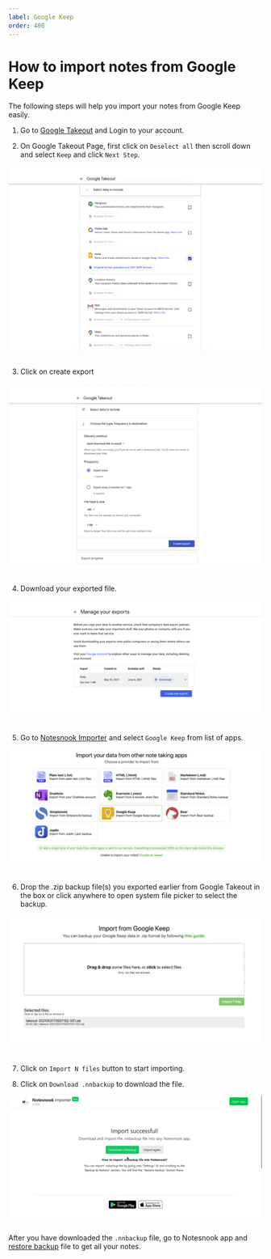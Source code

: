 ```yaml
---
label: Google Keep
order: 400
---
```


# How to import notes from Google Keep
The following steps will help you import your notes from Google Keep easily.

1. Go to [Google Takeout](https://takeout.google.com/settings/takeout) and Login to your account.

2. On Google Takeout Page, first click on `Deselect all` then scroll down and select `Keep` and click `Next Step`.
<img style="margin-bottom:15px;" src="../static/googlekeep_import_step_1.png" alt="On Google Takeout Page, first click on `Deselect all` then scroll down and select `Keep` and click `Next Step`."/>

3. Click on create export
<img style="margin-bottom:15px;" src="../static/googlekeep_import_step_2.png" alt="Click on create export"/>

4. Download your exported file.
<img style="margin-bottom:15px;" src="../static/googlekeep_import_step_3.png" alt="Download your exported file."/>

5. Go to [Notesnook Importer](https://importer.notesnook.com) and select `Google Keep` from list of apps.
<img style="margin-bottom:15px;" src="../static/googlekeep_import_step_4.png" alt="Go to [Notesnook Importer](https://importer.notesnook.com) and select `Google Keep` from list of apps."/>

6. Drop the .zip backup file(s) you exported earlier from Google Takeout in the box or click anywhere to open system file picker to select the backup.
<img style="margin-bottom:15px;" src="../static/googlekeep_import_step_5.png" alt="Drop the .zip backup file(s) you exported earlier from Google Takeout in the box or click anywhere to open system file picker to select the backup."/>

7. Click on `Import N files` button to start importing.

8. Click on `Download .nnbackup` to download the file.
<img style="margin-bottom:15px;" src="../static/plain_text_import_step_3.png" alt="Click on `Download .nnbackup` to download the file."/>

After you have downloaded the `.nnbackup` file, go to Notesnook app and [restore backup](../backup-restore.md) file to get all your notes.

